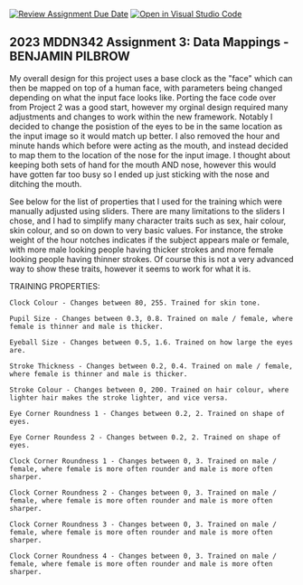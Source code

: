 [![Review Assignment Due Date](https://classroom.github.com/assets/deadline-readme-button-24ddc0f5d75046c5622901739e7c5dd533143b0c8e959d652212380cedb1ea36.svg)](https://classroom.github.com/a/wBh5q70M)
[![Open in Visual Studio Code](https://classroom.github.com/assets/open-in-vscode-718a45dd9cf7e7f842a935f5ebbe5719a5e09af4491e668f4dbf3b35d5cca122.svg)](https://classroom.github.com/online_ide?assignment_repo_id=11107056&assignment_repo_type=AssignmentRepo)
## 2023 MDDN342 Assignment 3: Data Mappings - BENJAMIN PILBROW

My overall design for this project uses a base clock as the "face" which can then be mapped on top of a human face, with parameters being changed depending on what the input face looks like. Porting the face code over from Project 2 was a good start, however my orginal design required many adjustments and changes to work within the new framework. Notably I decided to change the posistion of the eyes to be in the same location as the input image so it would match up better. I also removed the hour and minute hands which before were acting as the mouth, and instead decided to map them to the location of the nose for the input image. I thought about keeping both sets of hand for the mouth AND nose, however this would have gotten far too busy so I ended up just sticking with the nose and ditching the mouth.

See below for the list of properties that I used for the training which were manually adjusted using sliders. There are many limitations to the sliders I chose, and I had to simplify many character traits such as sex, hair colour, skin colour, and so on down to very basic values. For instance, the stroke weight of the hour notches indicates if the subject appears male or female, with more male looking people having thicker strokes and more female looking people having thinner strokes. Of course this is not a very advanced way to show these traits, however it seems to work for what it is. 

TRAINING PROPERTIES:

    Clock Colour - Changes between 80, 255. Trained for skin tone. 

    Pupil Size - Changes between 0.3, 0.8. Trained on male / female, where female is thinner and male is thicker. 

    Eyeball Size - Changes between 0.5, 1.6. Trained on how large the eyes are. 

    Stroke Thickness - Changes between 0.2, 0.4. Trained on male / female, where female is thinner and male is thicker.

    Stroke Colour - Changes between 0, 200. Trained on hair colour, where lighter hair makes the stroke lighter, and vice versa. 

    Eye Corner Roundness 1 - Changes between 0.2, 2. Trained on shape of eyes. 

    Eye Corner Roundess 2 - Changes between 0.2, 2. Trained on shape of eyes. 

    Clock Corner Roundness 1 - Changes between 0, 3. Trained on male / female, where female is more often rounder and male is more often sharper.

    Clock Corner Roundness 2 - Changes between 0, 3. Trained on male / female, where female is more often rounder and male is more often sharper.

    Clock Corner Roundness 3 - Changes between 0, 3. Trained on male / female, where female is more often rounder and male is more often sharper.

    Clock Corner Roundness 4 - Changes between 0, 3. Trained on male / female, where female is more often rounder and male is more often sharper.

